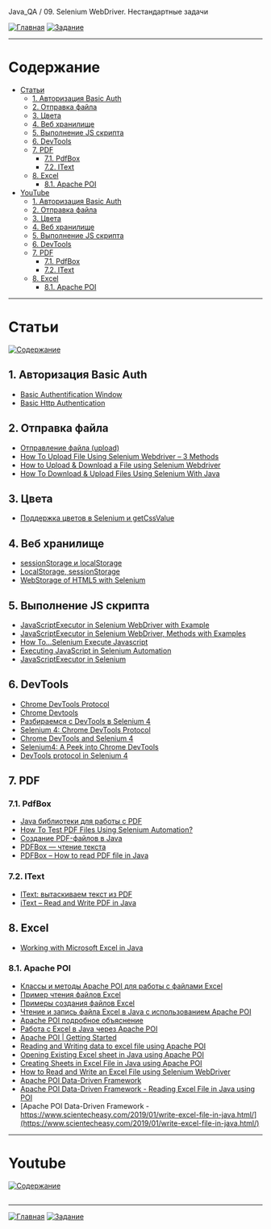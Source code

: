 Java_QA / 09. Selenium WebDriver. Нестандартные задачи

[![Главная](https://img.shields.io/badge/-Главная-aaccee)](README.md)
[![Задание](https://img.shields.io/badge/-Задание-99ffee)](3.%20Задание.md)

***

# Содержание

* [Статьи](#статьи)
    * [1. Авторизация Basic Auth](#1-авторизация-basic-auth)
    * [2. Отправка файла](#2-отправка-файла)
    * [3. Цвета](#3-цвета)
    * [4. Веб хранилище](#4-веб-хранилище)
    * [5. Выполнение JS скрипта](#5-выполнение-js-скрипта)
    * [6. DevTools](#6-devtools)
    * [7. PDF](#7-pdf)
      * [7.1. PdfBox](#71-pdfbox)
      * [7.2. IText](#72-itext)
    * [8. Excel](#8-excel)
      * [8.1. Apache POI](#81-apache-poi)
* [YouTube](#youtube)
    * [1. Авторизация Basic Auth](#1-авторизация-basic-auth-1)
    * [2. Отправка файла](#2-отправка-файла-1)
    * [3. Цвета](#3-цвета-1)
    * [4. Веб хранилище](#4-веб-хранилище-1)
    * [5. Выполнение JS скрипта](#5-выполнение-js-скрипта-1)
    * [6. DevTools](#6-devtools-1)
    * [7. PDF](#7-pdf-1)
      * [7.1. PdfBox](#71-pdfbox-1)
      * [7.2. IText](#72-itext-1)
    * [8. Excel](#8-excel-1)
      * [8.1. Apache POI](#81-apache-poi-1)

***

# Статьи

[![Содержание](https://img.shields.io/badge/-Содержание-66eeff)](#содержание)

## 1. Авторизация Basic Auth 

* [Basic Authentification Window](https://kreisfahrer.gitbooks.io/selenium-webdriver/content/basic_authentification_window.html)
* [Basic Http Authentication](https://www.browserstack.com/docs/automate/selenium/basic-http-authentication#javascriptexecutor-for-basic-http-authentication)

## 2. Отправка файла

* [Отправление файла (upload)](https://kreisfahrer.gitbooks.io/selenium-webdriver/content/otpravlenie_faila_upload.html)
* [How To Upload File Using Selenium Webdriver – 3 Methods](https://www.softwaretestinghelp.com/file-upload-in-selenium/)
* [How to Upload & Download a File using Selenium Webdriver](https://www.guru99.com/upload-download-file-selenium-webdriver.html)
* [How To Download & Upload Files Using Selenium With Java](https://www.lambdatest.com/blog/how-to-download-upload-files-using-selenium-with-java/)

## 3. Цвета

* [Поддержка цветов в Selenium и getCssValue](http://internetka.in.ua/selenium-color/)

## 4. Веб хранилище

* [sessionStorage и localStorage](https://osipenkov.ru/localstorage-sessionstorage/)
* [LocalStorage, sessionStorage](https://learn.javascript.ru/localstorage)
* [WebStorage of HTML5 with Selenium](https://chercher.tech/java/browser-webstorage-selenium)

## 5. Выполнение JS скрипта

* [JavaScriptExecutor in Selenium WebDriver with Example](https://www.guru99.com/execute-javascript-selenium-webdriver.html)
* [JavaScriptExecutor in Selenium WebDriver, Methods with Examples](https://www.softwaretestingmaterial.com/javascriptexecutor-selenium-webdriver/)
* [How To…Selenium Execute Javascript](https://huddle.eurostarsoftwaretesting.com/execute-javascript-selenium/)
* [Executing JavaScript in Selenium Automation](https://medium.com/@arvind.bond/executing-javascript-in-selenium-automation-9b4feffdf097)
* [JavaScriptExecutor in Selenium](https://stqatools.com/selenium-javascriptexecutor/)

## 6. DevTools

* [Chrome DevTools Protocol ](https://chromedevtools.github.io/devtools-protocol/)
* [Chrome Devtools](https://www.selenium.dev/documentation/en/support_packages/chrome_devtools/)
* [Разбираемся с DevTools в Selenium 4](https://dou.ua/forums/topic/33094/)
* [Selenium 4: Chrome DevTools Protocol](https://applitools.com/blog/selenium-4-chrome-devtools/)
* [Chrome DevTools and Selenium 4](https://medium.com/@ohanaadi/chrome-devtools-and-selenium-4-eadab5d755b7)
* [Selenium4: A Peek into Chrome DevTools](https://medium.com/codex/selenium4-a-peek-into-chrome-devtools-92bca6de55e0)
* [DevTools protocol in Selenium 4](https://itnext.io/devtools-protocol-in-selenium-4-6acf89ecb84d)

## 7. PDF

### 7.1. PdfBox

* [Java библиотеки для работы с PDF](http://vbzinas.blogspot.com/2012/01/java-pdf.html)
* [How To Test PDF Files Using Selenium Automation?](https://www.lambdatest.com/blog/selenium-testing-pdf-files/)
* [Создание PDF-файлов в Java](https://www.internet-technologies.ru/articles/sozdanie-pdf-faylov-v-java.html)
* [PDFBox — чтение текста](https://coderlessons.com/tutorials/java-tekhnologii/vyuchit-pdfbox/pdfbox-chtenie-teksta)
* [PDFBox – How to read PDF file in Java](https://mkyong.com/java/pdfbox-how-to-read-pdf-file-in-java/)

### 7.2. IText

* [IText: вытаскиваем текст из PDF](https://habr.com/ru/post/225647/)
* [iText – Read and Write PDF in Java](https://mkyong.com/java/itext-read-and-write-pdf-in-java/)

## 8. Excel

* [Working with Microsoft Excel in Java](https://www.baeldung.com/java-microsoft-excel)

### 8.1. Apache POI

* [Классы и методы Apache POI для работы с файлами Excel](http://java-online.ru/java-excel.xhtml)
* [Пример чтения файлов Excel](http://java-online.ru/java-excel-read.xhtml)
* [Примеры создания файлов Excel](http://java-online.ru/java-excel-write.xhtml)
* [Чтение и запись файла Excel в Java с использованием Apache POI](https://betacode.net/11259/read-write-excel-file-in-java-using-apache-poi)
* [Apache POI подробное объяснение](https://russianblogs.com/article/4513121403/)
* [Работа с Excel в Java через Apache POI](https://tproger.ru/translations/how-to-read-write-excel-file-java-poi-example/)
* [Apache POI | Getting Started](https://www.geeksforgeeks.org/apache-poi-getting-started/)
* [Reading and Writing data to excel file using Apache POI](https://www.geeksforgeeks.org/reading-writing-data-excel-file-using-apache-poi/?ref=rp)
* [Opening Existing Excel sheet in Java using Apache POI](https://www.geeksforgeeks.org/opening-existing-excel-sheet-in-java-using-apache-poi/?ref=rp)
* [Creating Sheets in Excel File in Java using Apache POI](https://www.geeksforgeeks.org/creating-sheets-in-excel-file-in-java-using-apache-poi/?ref=rp)
* [How to Read and Write an Excel File using Selenium WebDriver](https://www.browserstack.com/guide/read-data-from-excel-using-selenium)
* [Apache POI Data-Driven Framework](https://www.scientecheasy.com/2018/12/apache-poi-tutorial.html/)
* [Apache POI Data-Driven Framework - Reading Excel File in Java using POI](https://www.scientecheasy.com/2018/12/reading-excel-file-in-java-using-poi.html/)
* [Apache POI Data-Driven Framework - https://www.scientecheasy.com/2019/01/write-excel-file-in-java.html/](https://www.scientecheasy.com/2019/01/write-excel-file-in-java.html/)

***

# Youtube

[![Содержание](https://img.shields.io/badge/-Содержание-66eeff)](#содержание)

##


***

[![Главная](https://img.shields.io/badge/-Главная-aaccee)](README.md)
[![Задание](https://img.shields.io/badge/-Задание-99ffee)](3.%20Задание.md)
